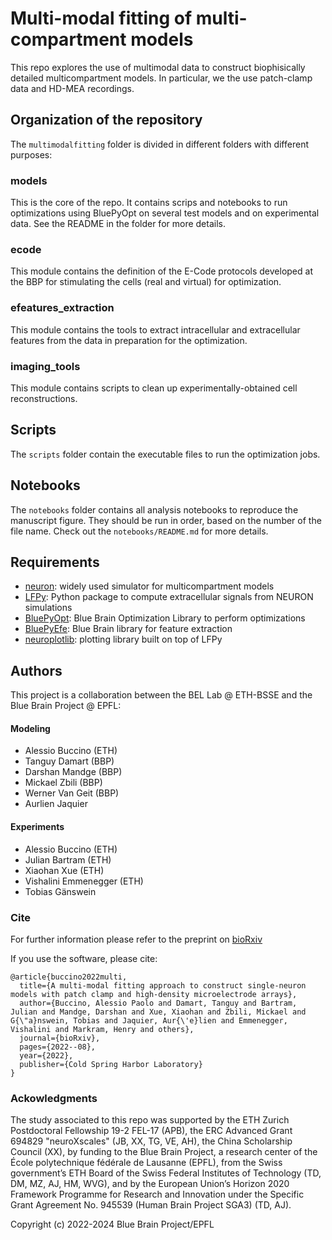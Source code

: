 # Multi-modal fitting of multi-compartment models

This repo explores the use of multimodal data to construct biophisically detailed multicompartment models.
In particular, we the use patch-clamp data and HD-MEA recordings.

## Organization of the repository

The `multimodalfitting` folder is divided in different folders with different purposes:

### models

This is the core of the repo. It contains scrips and notebooks to run optimizations using BluePyOpt on several test
models and on experimental data. See the README in the folder for more details.

### ecode

This module contains the definition of the E-Code protocols developed at the BBP for stimulating the cells (real
and virtual) for optimization.

### efeatures_extraction

This module contains the tools to extract intracellular and extracellular features from the data in preparation
for the optimization.

### imaging_tools

This module contains scripts to clean up experimentally-obtained cell reconstructions.


## Scripts

The `scripts` folder contain the executable files to run the optimization jobs.

## Notebooks

The `notebooks` folder contains all analysis notebooks to reproduce the manuscript figure. They should be run in order,
based on the number of the file name. Check out the `notebooks/README.md` for more details.

## Requirements

- [neuron](https://www.neuron.yale.edu/neuron/): widely used simulator for multicompartment models
- [LFPy](https://lfpy.readthedocs.io/en/latest/): Python package to compute extracellular signals from NEURON
simulations
- [BluePyOpt](https://github.com/BlueBrain/BluePyOpt): Blue Brain Optimization Library to perform optimizations
- [BluePyEfe](https://github.com/BlueBrain/BluePyEfe): Blue Brain library for feature extraction
- [neuroplotlib](https://github.com/LFPy/neuroplotlib): plotting library built on top of LFPy


## Authors

This project is a collaboration between the BEL Lab @ ETH-BSSE  and the Blue Brain Project @ EPFL:

#### Modeling

- Alessio Buccino (ETH)
- Tanguy Damart (BBP)
- Darshan Mandge (BBP)
- Mickael Zbili (BBP)
- Werner Van Geit (BBP)
- Aurlien Jaquier

#### Experiments

- Alessio Buccino (ETH)
- Julian Bartram (ETH)
- Xiaohan Xue (ETH)
- Vishalini Emmenegger (ETH)
- Tobias Gänswein

### Cite

For further information please refer to the preprint on [bioRxiv]( https://doi.org/10.1101/2022.08.03.502468)

If you use the software, please cite:
```
@article{buccino2022multi,
  title={A multi-modal fitting approach to construct single-neuron models with patch clamp and high-density microelectrode arrays},
  author={Buccino, Alessio Paolo and Damart, Tanguy and Bartram, Julian and Mandge, Darshan and Xue, Xiaohan and Zbili, Mickael and G{\"a}nswein, Tobias and Jaquier, Aur{\'e}lien and Emmenegger, Vishalini and Markram, Henry and others},
  journal={bioRxiv},
  pages={2022--08},
  year={2022},
  publisher={Cold Spring Harbor Laboratory}
}
```

### Ackowledgments

The study associated to this repo was supported by the ETH Zurich Postdoctoral Fellowship 19-2 FEL-17 (APB), the ERC Advanced Grant 694829 "neuroXscales" (JB, XX, TG, VE, AH), the China Scholarship Council (XX), by funding to the Blue Brain Project, a research center of the École polytechnique fédérale de Lausanne (EPFL), from the Swiss government’s ETH Board of the Swiss Federal Institutes of Technology (TD, DM, MZ, AJ, HM, WVG), and by the European Union’s Horizon 2020 Framework Programme for Research and Innovation under the Specific Grant Agreement No. 945539 (Human Brain Project SGA3) (TD, AJ).


Copyright (c) 2022-2024 Blue Brain Project/EPFL